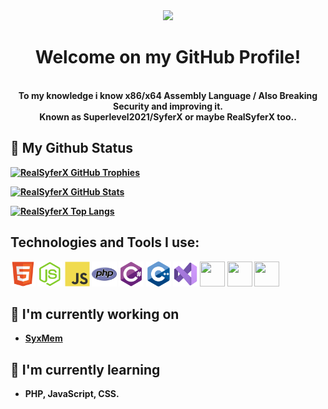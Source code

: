 <div align="center">
  <!--- https://i.imgur.com/aNZF8fJ.png ---!>
  <img height="300" src="https://raw.githubusercontent.com/RealSyferX/RealSyferX/main/e18518c6d24257c6fb02e3c95a862d85.gif"/>
    <strong>
      <h1> Welcome on my GitHub Profile!</h1><br>
      <a>To my knowledge i know x86/x64 Assembly Language / Also Breaking Security and improving it.</a><br>
      <a>Known as Superlevel2021/SyferX or maybe RealSyferX too..</a>
    <strong>
</div>

<h2>🥇 My Github Status</h2>

  [![RealSyferX GitHub Trophies](https://github-profile-trophy.vercel.app/?username=RealSyferX&theme=dracula&margin-w=15&amargin-h=15&column=7)](https://github.com/RealSyferX)
  
[![RealSyferX GitHub Stats](https://github-readme-stats.vercel.app/api?username=RealSyferX&show_icons=true&title_color=FFF&bg_color=000&icon_color=FFF&border_radius=10&hide_border=true&text_color=00CF91)](https://github.com/RealSyferX)
  
[![RealSyferX Top Langs](https://github-readme-stats.vercel.app/api/top-langs/?username=RealSyferX&layout=compact&show_icons=true&title_color=FFF&bg_color=000&icon_color=FFF&border_radius=10&hide_border=true&text_color=00CF91)](https://github.com/RealSyferX)

<!-- [![willianrod's wakatime stats](https://github-readme-stats.vercel.app/api/wakatime?username=RealSyferX&bg_color=000&icon_color=FFF&border_radius=10)](https://github.com/RealSyferX?tab=repositories)
   -->
  
</div>

## Technologies and Tools I use:

[<img src='https://raw.githubusercontent.com/devicons/devicon/master/icons/html5/html5-original.svg' width='40' height='40' />](https://developer.mozilla.org/en-US/docs/Glossary/HTML5)
[<img src='https://raw.githubusercontent.com/devicons/devicon/master/icons/nodejs/nodejs-original.svg' width='40' height='40' />](https://nodejs.org/)
[<img src='https://raw.githubusercontent.com/devicons/devicon/master/icons/javascript/javascript-original.svg' width='40' height='40' />](https://www.javascript.com)
[<img src='https://raw.githubusercontent.com/devicons/devicon/master/icons/php/php-original.svg' width='40' height='40' />](https://www.php.net/)
[<img src='https://raw.githubusercontent.com/devicons/devicon/master/icons/csharp/csharp-original.svg' width='40' height='40' />](https://docs.microsoft.com/en-us/dotnet/csharp/)
[<img src='https://raw.githubusercontent.com/devicons/devicon/master/icons/cplusplus/cplusplus-original.svg' width='40' height='40' />](https://en.cppreference.com/w/)
[<img src='https://raw.githubusercontent.com/github/explore/86c1bd6b4584404882313005cbd1c213cacb16d8/topics/visual-studio/visual-studio.png' width='40' height='40' />](https://visualstudio.microsoft.com)
[<img src='https://raw.githubusercontent.com/x64dbg/x64dbg/development/src/bug_black.png' width='40' height='40' />](https://x64dbg.com)
[<img src='https://raw.githubusercontent.com/cheat-engine/cheat-engine/master/Cheat%20Engine/images/celogo.png' width='40' height='40' />](https://github.com/cheat-engine/cheat-engine)
[<img src='https://upload.wikimedia.org/wikipedia/commons/c/c9/PhpStorm_Icon.svg' width='40' height='40' />](https://www.jetbrains.com/phpstorm/)
<!-- [<img src='https://raw.githubusercontent.com/devicons/devicon/master/icons/docker/docker-original.svg' width='40' height='40' />](https://www.docker.com/) -->


## 🔭 I'm currently working on

- [SyxMem](https://github.com/SyxMem/Syx-Memory)

## 🌱 I'm currently learning

- PHP, JavaScript, CSS.
<!--
**RealSyferX/RealSyferX** is a ✨ _special_ ✨ repository because its `README.md` (this file) appears on your GitHub profile.
I’m currently learning ... x86/x64 Assembly Language / Also Breaking Security and improving it.
Here are some ideas to get you started:

- 🔭 I’m currently working on ...
- 🌱 I’m currently learning ...
- 👯 I’m looking to collaborate on ...
- 🤔 I’m looking for help with ...
- 💬 Ask me about ...
- 📫 How to reach me: ...
- 😄 Pronouns: ...
- ⚡ Fun fact: ...


### 🤝 Connect with me:

[![Discord](https://img.shields.io/badge/-Discord-7289da?style=flat&logo=Discord&logoColor=FFFFFF&labelColor=2c2f33)](https://discord.gg/lalala)
</br>
- 💬 If you have any question/feedback, please do not hesitate to reach out to me!
-->


